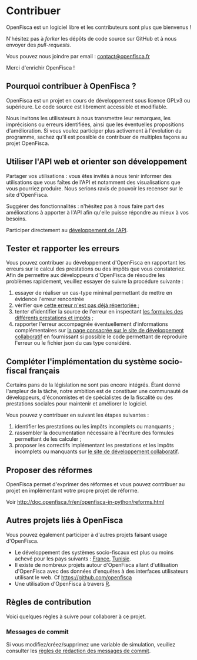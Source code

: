 # Contribuer

OpenFisca est un logiciel libre et les contributeurs sont plus que bienvenus !

N'hésitez pas à *forker* les dépôts de code source sur GitHub et à nous envoyer des *pull-requests*.

Vous pouvez nous joindre par email : contact@openfisca.fr

Merci d'enrichir OpenFisca !

## Pourquoi contribuer à OpenFisca ?

OpenFisca est un projet en cours de développement sous licence GPLv3 ou supérieure. Le code source est librement accessible et modifiable.

Nous invitons les utilisateurs à nous transmettre leur
remarques, les imprécisions ou erreurs identifiées, ainsi
que les éventuelles propositions d'amélioration. Si vous
voulez participer plus activement à l'évolution du
programme, sachez qu'il est possible de contribuer de
multiples façons au projet OpenFisca.

## Utiliser l'API web et orienter son développement

Partager vos utilisations : vous êtes invités à nous
tenir informer des utilisations que vous faîtes de l'API et
notamment des visualisations que vous pourriez
produire. Nous serions ravis de pouvoir les recenser sur le
site d'OpenFisca.

Suggérer des fonctionnalités : n'hésitez pas à nous
faire part des améliorations à apporter à l'API afin qu'elle
puisse répondre au mieux à vos besoins.

Participer directement au
<a href="https://github.com/openfisca/openfisca-web-api">
développement de l'API</a>.

## Tester et rapporter les erreurs

Vous pouvez contribuer au développement d'OpenFisca en
rapportant les erreurs sur le calcul des prestations ou des
impôts que vous constateriez. Afin de permettre aux
développeurs d'OpenFisca de résoudre les problèmes
rapidement, veuillez essayer de suivre la procédure
suivante :

<ol>
   <li> essayer de réaliser un cas-type minimal permettant
     de mettre en évidence l'erreur rencontrée</li>
   <li> vérifier que <a href="https://github.com/openfisca/openfisca-${conf['country']}/issues?state=open"> cette erreur n'est pas déjà répertoriée  </a> ;</li>
   <li> tenter d'identifier la source de l'erreur en
 inspectant <a href="${urls.get_url(ctx, 'variables')}"> les
 formules des différents prestations et impôts</a> ;</li>
   <li> rapporter l'erreur accompagnée éventuellement
           d'informations complémentaires
           sur <a href="https://github.com/openfisca/openfisca-${conf['country']}/issues?state=open">
           la page consacrée sur le site de développement
           collaboratif</a> en fournissant si possible le code
           permettant de reproduire l'erreur ou le fichier json du
           cas type considéré.</li>
</ol>

## Compléter l'implémentation du système socio-fiscal français

Certains pans de la législation ne sont pas encore
intégrés. Étant donné l'ampleur de la tâche, notre
ambition est de constituer une communauté de développeurs,
d'économistes et de spécialistes de la fiscalité ou des
prestations sociales pour maintenir et améliorer le
logiciel.

Vous pouvez y contribuer en suivant les étapes suivantes :

<ol>
    <li> identifier les prestations ou les impôts incomplets
    ou manquants ;</li>
          <li> rassembler la documentation nécessaire à l'écriture
          des formules permettant de les calculer ;</li>
    <li> proposer les correctifs implémentant les
    prestations et les impôts incomplets ou manquants
    sur <a href="https://github.com/openfisca/openfisca-${conf['country']}/">le
    site de développement collaboratif</a>.</li>
</ol>

## Proposer des réformes

OpenFisca permet d'exprimer des réformes et vous pouvez contribuer au projet en implémentant votre propre projet de réforme.

Voir http://doc.openfisca.fr/en/openfisca-in-python/reforms.html

## Autres projets liés à OpenFisca

Vous pouvez également participer à d'autres projets faisant usage d'OpenFisca.

- Le développement des systèmes socio-fiscaux est plus ou moins achevé pour les pays suivants : [France](https://github.com/openfisca/openfisca-france), [Tunisie](https://github.com/openfisca/openfisca-tunisia).
- Il existe de nombreux projets autour d'OpenFisca allant d'utilisation d'OpenFisca avec des données d'enquêtes à des interfaces utilisateurs utilisant le web. Cf https://github.com/openfisca
   <li> Une utilisation d'OpenFisca à travers <a href="https://github.com/blaquans/ropenfisca">R</a>.

## Règles de contribution

Voici quelques règles à suivre pour collaborer à ce projet.

### Messages de commit

Si vous modifiez/créez/supprimez une variable de simulation, veuillez consulter les [règles de rédaction des messages de commit](https://github.com/openfisca/openfisca-france/wiki/Messages-de-commit).
